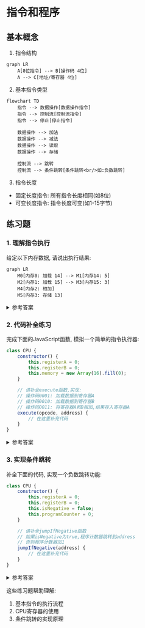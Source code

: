# 指令和程序

## 基本概念

1. 指令结构

```mermaid
graph LR
    A[8位指令] --> B[操作码 4位]
    A --> C[地址/寄存器 4位]
```

2. 基本指令类型

```mermaid
flowchart TD
    指令 --> 数据操作[数据操作指令]
    指令 --> 控制流[控制流指令]
    指令 --> 停止[停止指令]
    
    数据操作 --> 加法
    数据操作 --> 减法
    数据操作 --> 读取
    数据操作 --> 存储
    
    控制流 --> 跳转
    控制流 --> 条件跳转[条件跳转<br/>如:负数跳转]
```

3. 指令长度
* 固定长度指令: 所有指令长度相同(如8位)
* 可变长度指令: 指令长度可变(如1-15字节)

## 练习题

### 1. 理解指令执行

给定以下内存数据, 请说出执行结果:

```mermaid
graph LR
    M0[内存0: 加载 14] --> M1[内存14: 5]
    M2[内存1: 加载 15] --> M3[内存15: 3]
    M4[内存2: 相加]
    M5[内存3: 存储 13]
```

<details><summary>参考答案</summary>

1. 从内存14加载5到寄存器A
2. 从内存15加载3到寄存器B  
3. 将寄存器A和B相加(5+3=8)
4. 将结果8存储到内存13

</details>

### 2. 代码补全练习

完成下面的JavaScript函数, 模拟一个简单的指令执行器:

```javascript
class CPU {
    constructor() {
        this.registerA = 0;
        this.registerB = 0;
        this.memory = new Array(16).fill(0);
    }

    // 请补全execute函数,实现:
    // 操作码0001: 加载数据到寄存器A
    // 操作码0010: 加载数据到寄存器B
    // 操作码0011: 将寄存器A和B相加,结果存入寄存器A
    execute(opcode, address) {
        // 在这里补充代码
    }
}
```

<details><summary>参考答案</summary>

```javascript
execute(opcode, address) {
    switch (opcode) {
        case 1: // 加载到A
            this.registerA = this.memory[address];
            break;
        case 2: // 加载到B
            this.registerB = this.memory[address];
            break;
        case 3: // 相加
            this.registerA = this.registerA + this.registerB;
            break;
    }
}
```

</details>

### 3. 实现条件跳转

补全下面的代码, 实现一个负数跳转功能:

```javascript
class CPU {
    constructor() {
        this.registerA = 0;
        this.registerB = 0;
        this.isNegative = false;
        this.programCounter = 0;
    }

    // 请补全jumpIfNegative函数
    // 如果isNegative为true,程序计数器跳转到address
    // 否则程序计数器加1
    jumpIfNegative(address) {
        // 在这里补充代码
    }
}
```

<details><summary>参考答案</summary>

```javascript
jumpIfNegative(address) {
    if (this.isNegative) {
        this.programCounter = address;
    } else {
        this.programCounter++;
    }
}
```

# 条件跳转详解

## 基本组件图解

1. **程序计数器**

```mermaid
graph LR
    PC[程序计数器<br/>programCounter] --> 作用[指向下一条要执行的
    指令地址]
```

2. **负数标志**

```mermaid
graph LR
    Flag[负数标志<br/>isNegative] --> True[为true时表示<br/>上一次运算结果为负数]
    Flag --> False[为false时表示<br/>上一次运算结果为非负数]
```

3. **跳转逻辑**

```mermaid
flowchart TD
    开始 --> 判断{isNegative<br/>是true吗?}
    判断 -->|是| 跳转[程序计数器=指定地址]
    判断 -->|否| 继续[程序计数器+1]
```

## 示例代码

```javascript
// 假设我们有这样的指令序列
let instructions = [{
        type: "LOAD",
        value: -5
    }, // 地址0: 加载-5到寄存器
    {
        type: "JMPNEG",
        address: 4
    }, // 地址1: 如果是负数，跳转到地址4
    {
        type: "ADD",
        value: 2
    }, // 地址2: 加2
    {
        type: "ADD",
        value: 3
    }, // 地址3: 加3
    {
        type: "SUB",
        value: 1
    } // 地址4: 减1
]
```

## 完整实现

```javascript
class CPU {
    constructor() {
        this.registerA = 0;
        this.registerB = 0;
        this.isNegative = false;
        this.programCounter = 0;
    }

    // 加载数据并设置负数标志
    load(value) {
        this.registerA = value;
        this.isNegative = value < 0;
    }

    // 条件跳转实现
    jumpIfNegative(address) {
        if (this.isNegative) {
            // 如果是负数，跳转到指定地址
            this.programCounter = address;
        } else {
            // 如果不是负数，继续执行下一条指令
            this.programCounter++;
        }
    }
}
```

## 练习题

实现一个简单的条件跳转程序：

```javascript
// 补全代码，实现：
// 1. 如果输入是负数，跳转到地址4
// 2. 如果不是负数，继续执行下一条指令
```

<details><summary>参考答案</summary>

```javascript
class CPU {
    constructor() {
        this.programCounter = 0;
        this.isNegative = false;
    }

    jumpIfNegative(address) {
        if (this.isNegative) {
            this.programCounter = address;
        } else {
            this.programCounter++;
        }
    }
}
```

</details>
</details>

这些练习题帮助理解:
1. 基本指令的执行流程
2. CPU寄存器的使用
3. 条件跳转的实现原理
